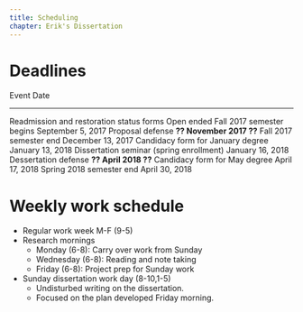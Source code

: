 ```yaml
---
title: Scheduling
chapter: Erik's Dissertation
---
```


# Deadlines

Event                                      Date
----------------------------------------   ------------------
Readmission and restoration status forms   Open ended
Fall 2017 semester begins                  September 5, 2017
Proposal defense                           **?? November 2017 ??**
Fall 2017 semester end                     December 13, 2017
Candidacy form for January degree          January 13, 2018
Dissertation seminar (spring enrollment)   January 16, 2018
Dessertation defense                       **?? April 2018 ??**
Candidacy form for May degree              April 17, 2018
Spring 2018 semester end                   April 30, 2018

# Weekly work schedule

+ Regular work week M-F (9-5)
+ Research mornings
    + Monday (6-8): Carry over work from Sunday
    + Wednesday (6-8): Reading and note taking
    + Friday (6-8): Project prep for Sunday work
+ Sunday dissertation work day (8-10,1-5)
    + Undisturbed writing on the dissertation.
    + Focused on the plan developed Friday morning.
